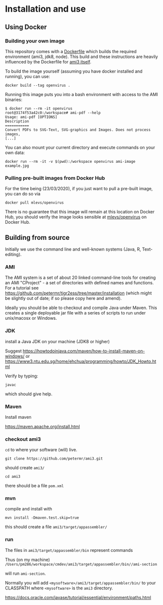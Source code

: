 # Installation and use

## Using Docker

### Building your own image

This repository comes with a [Dockerfile](https://github.com/petermr/openVirus/blob/master/Dockerfile) which builds the required environment (ami3, jdk8, node). This build and these instructions are heavily influenced by the Dockerfile for [ami3 itself](https://github.com/petermr/ami3/master/Dockerfile).

To build the image yourself (assuming you have docker installed and running), you can use:

```shell
docker build --tag openvirus .
```

Running this image puts you into a bash environment with access to the AMI binaries:

```shell
$ docker run --rm -it openvirus
root@3174f53a42c0:/workspace# ami-pdf --help
Usage: ami-pdf [OPTIONS]
Description
===========
Convert PDFs to SVG-Text, SVG-graphics and Images. Does not process images,
[...]
```

You can also mount your current directory and execute commands on your own data:

```shell
docker run --rm -it -v $(pwd):/workspace openvirus ami-image example.jpg
```

### Pulling pre-built images from Docker Hub

For the time being (23/03/2020), if you just want to pull a pre-built image, you can do so via

```shell
docker pull mlevs/openvirus
```

There is no guarantee that this image will remain at this location on Docker Hub, you should verify the image looks sensible at [mlevs/openvirus](https://hub.docker.com/repository/docker/mlevs/openvirus/) on Docker Hub.


## Building from source

Initially we use the command line and well-known systems (Java, R, Text-editing).

### AMI
The AMI system is a set of about 20 linked command-line tools for creating an AMI "CProject" - a set of directories with defined  names
and functions. For a tutorial see https://github.com/petermr/tigr2ess/tree/master/installation (which might be slightly out of date;
if so please copy here and amend).

Ideally you should be able to checkout and compile Java under Maven. This creates a single deployable jar file with a series of scripts
to run under unix/macosx or Windows.

### JDK
install a Java JDK on your machine (JDK8 or higher)

Suggest
https://howtodoinjava.com/maven/how-to-install-maven-on-windows/
or
https://www3.ntu.edu.sg/home/ehchua/programming/howto/JDK_Howto.html

Verify by typing:
```
javac
```
which should give help.

### Maven
Install maven

https://maven.apache.org/install.html

### checkout ami3

`cd` to where your software (will) live.
```
git clone https://github.com/petermr/ami3.git
```
should create `ami3/`
```
cd ami3
```
there should be a file `pom.xml`

### mvn
compile and install with
```
mvn install -Dmaven.test.skip=true
```
this should create a file
`ami3/target/appassembler/`

### run
The files in
`ami3/target/appassembler/bin` represent commands

Thus (on my machine)
`/Users/pm286/workspace/cmdev/ami3/target/appassembler/bin//ami-section`

will run `ami-section`.

Normally you will add
`<mysoftware>/ami3/target/appassembler/bin/`
to your CLASSPATH where `<mysoftware>` is the `ami3` directory.

https://docs.oracle.com/javase/tutorial/essential/environment/paths.html
